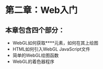 # 第二章：Web入门

## 本章包含四个部分：
* WebGL如何获取**<canvas>**元素，如何在其上绘图
* HTML如何引入WebGL JavaScript文件
* 简单的WebGL绘图函数
* WebGL的着色器程序
